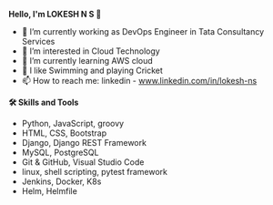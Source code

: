**Hello, I'm LOKESH N S  👋**

- 💼 I’m currently working as DevOps Engineer in Tata Consultancy Services
- 👀 I’m interested in Cloud Technology
- 🌱 I’m currently learning AWS cloud
- 🚀 I like Swimming and playing Cricket
- 📫 How to reach me: linkedin - www.linkedin.com/in/lokesh-ns

**🛠  Skills and Tools**

- Python, JavaScript, groovy
- HTML, CSS, Bootstrap
- Django, Django REST Framework
- MySQL, PostgreSQL
- Git & GitHub, Visual Studio Code
- linux, shell scripting, pytest framework
- Jenkins, Docker, K8s
- Helm, Helmfile
